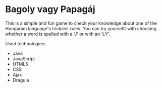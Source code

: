 # Bagoly vagy Papagáj

This is a simple and fun game to check your knowledge about one of the Hungarian language's trickiest rules. You can try yourselft with choosing whether a word is spelled with a 'J' or with an 'LY'.

Used technologies:
- Java
- JavaScript
- HTML5
- CSS
- Ajax
- Dragula
